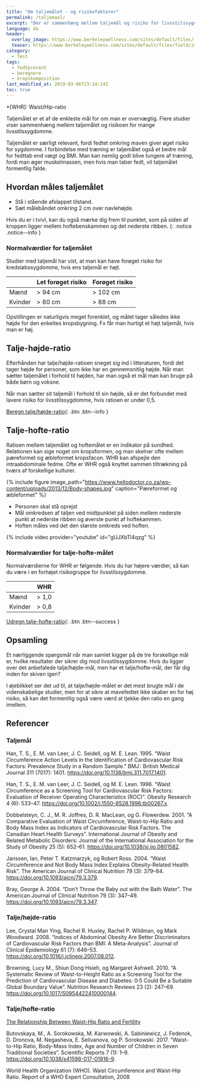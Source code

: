 ```yaml
---
title: "Om taljemålet - og risikofaktorer"
permalink: /taljemaal/
excerpt: "Der er sammenhæng mellem taljemål og risiko for livsstilssygdomme. Taljemålet er også et godt mål for fedttab sammenlignet med vægttab."
language: da
header:
  overlay_image: https://www.berkeleywellness.com/sites/default/files/field/image/waist-measurement-MF_998_380.webp
  teaser: https://www.berkeleywellness.com/sites/default/files/field/image/waist-measurement-MF_998_380.webp
category:
  - Test
tags:
  - fedtprocent
  - beregnere
  - kropskomposition
last_modified_at: 2019-03-06T23:14:14Z
toc: true
---
```


*[WHR]: Waist/Hip-ratio

Taljemålet er et af de enkleste mål for om man er overvægtig. Flere studier viser sammenhæng mellem taljemålet og risikoen for mange livsstilssygdomme. 

Taljemålet er særligt relevant, fordi fedtet omkring maven giver øget risiko for sygdomme. I forbindelse med træning er taljemålet også et bedre mål for fedttab end vægt og BMI. Man kan nemlig godt blive tungere af træning, fordi man øger muskelmassen, men hvis man taber fedt, vil taljemålet formentlig falde.

## Hvordan måles taljemålet

- Stå i stående afslappet tilstand.
- Sæt målebåndet omkring 2 cm over navlehøjde. 

Hvis du er i tvivl, kan du også mærke dig frem til punktet, som på siden af kroppen ligger mellem hoftebenskammen og det nederste ribben.
{: .notice .notice--info }

### Normalværdier for taljemålet

Studier med taljemål har vist, at man kan have forøget risiko for kredsløbssygdomme, hvis ens taljemål er højt.

|         | Let forøget risiko | Forøget risiko |
|---------|--------------------|----------------|
| Mænd    | > 94 cm            | > 102 cm       |
| Kvinder | > 80 cm            | > 88 cm        |

Opstillingen er naturligvis meget forenklet, og målet tager således ikke højde for den enkeltes kropsbygning. Fx får man hurtigt et højt taljemål, hvis man er høj.

## Talje-højde-ratio

Efterhånden har talje/højde-ratioen sneget sig ind i litteraturen, fordi det tager højde for personer, som ikke har en gennemsnitlig højde. Når man sætter taljemålet i forhold til højden, har man også et mål man kan bruge på både børn og voksne.

Når man sætter sit taljemål i forhold til sin højde, så er det forbundet med lavere risiko for livsstilssygdomme, hvis ratioen er under 0,5.

[Beregn talje/højde-ratio](https://www.health-calc.com/body-composition/waist-to-height-ratio){: .btn .btn--info }

## Talje-hofte-ratio

Ratioen mellem taljemålet og hoftemålet er en indikator på sundhed. Relationen kan sige noget om kropsformen, og man skelner ofte mellem pæreformet og æbleformet kropsfacon. WHR kan afspejle den intraabdominale fedme. Ofte er WHR også knyttet sammen tiltrækning på tværs af forskellige kulturer. 

{% include figure image_path="https://www.hellodoctor.co.za/wp-content/uploads/2013/12/Body-shapes.jpg" caption="Pæreformet og æbleformet" %}

- Personen skal stå oprejst
- Mål omkredsen af taljen ved midtpunktet på siden mellem nederste punkt at nederste ribben og øverste punkt af hoftekammen.
- Hoften måles ved det den største omkreds ved hoften.

{% include video provider="youtube" id="gUJXbTl4qzg" %}

### Normalværdier for talje-hofte-målet

Normalværdierne for WHR er følgende. Hvis du har højere værdier, så kan du være i en forhøjet risikogruppe for livsstilssygdomme.

|         | WHR     |
|---------|---------|
| Mænd    | > 1,0   |
| Kvinder | > 0,8   |

[Udregn talje-hofte-ratio](https://www.sundhed.dk/sundhedsfaglig/laegehaandbogen/undersoegelser-og-proever/kalkulatorer/th-talje-hofte-ratio/){: .btn .btn--success }

## Opsamling

Et nærliggende spørgsmål når man samlet kigger på de tre forskellige mål er, hvilke resultater der sikrer dig mod livsstilssygdomme. Hvis du ligger over det anbefalede talje/højde-mål, men har et talje/hofte-mål, der får dig inden for skiven igen?

I øjeblikket ser det ud til, at talje/højde-målet er det mest brugte mål i de videnskabelige studier, men for at sikre at mavefedtet ikke skaber en for høj risiko, så kan det formentlig også være værd at tjekke den ratio en gang imellem.

## Referencer

### Taljemål

Han, T. S., E. M. van Leer, J. C. Seidell, og M. E. Lean. 1995. “Waist Circumference Action Levels in the Identification of Cardiovascular Risk Factors: Prevalence Study in a Random Sample.” BMJ : British Medical Journal 311 (7017): 1401. https://doi.org/10.1136/bmj.311.7017.1401.

Han, T. S., E. M. van Leer, J. C. Seidell, og M. E. Lean. 1996. “Waist Circumference as a Screening Tool for Cardiovascular Risk Factors: Evaluation of Receiver Operating Characteristics (ROC)”. Obesity Research 4 (6): 533–47. https://doi.org/10.1002/j.1550-8528.1996.tb00267.x.

Dobbelsteyn, C. J., M. R. Joffres, D. R. MacLean, og G. Flowerdew. 2001. “A Comparative Evaluation of Waist Circumference, Waist-to-Hip Ratio and Body Mass Index as Indicators of Cardiovascular Risk Factors. The Canadian Heart Health Surveys”. International Journal of Obesity and Related Metabolic Disorders: Journal of the International Association for the Study of Obesity 25 (5): 652–61. https://doi.org/10.1038/sj.ijo.0801582.

Janssen, Ian, Peter T. Katzmarzyk, og Robert Ross. 2004. “Waist Circumference and Not Body Mass Index Explains Obesity-Related Health Risk”. The American Journal of Clinical Nutrition 79 (3): 379–84. https://doi.org/10.1093/ajcn/79.3.379.

Bray, George A. 2004. “Don’t Throw the Baby out with the Bath Water”. The American Journal of Clinical Nutrition 79 (3): 347–49. https://doi.org/10.1093/ajcn/79.3.347.

### Talje/højde-ratio

Lee, Crystal Man Ying, Rachel R. Huxley, Rachel P. Wildman, og Mark Woodward. 2008. “Indices of Abdominal Obesity Are Better Discriminators of Cardiovascular Risk Factors than BMI: A Meta-Analysis”. Journal of Clinical Epidemiology 61 (7): 646–53. https://doi.org/10.1016/j.jclinepi.2007.08.012.

Browning, Lucy M., Shiun Dong Hsieh, og Margaret Ashwell. 2010. “A Systematic Review of Waist-to-Height Ratio as a Screening Tool for the Prediction of Cardiovascular Disease and Diabetes: 0·5 Could Be a Suitable Global Boundary Value”. Nutrition Research Reviews 23 (2): 247–69. https://doi.org/10.1017/S0954422410000144.

### Talje/hofte-ratio

[The Relationship Between Waist-Hip Ratio and Fertility](https://www.psychologytoday.com/us/blog/beastly-behavior/201706/the-relationship-between-waist-hip-ratio-and-fertility)

Butovskaya, M., A. Sorokowska, M. Karwowski, A. Sabiniewicz, J. Fedenok, D. Dronova, M. Negasheva, E. Selivanova, og P. Sorokowski. 2017. “Waist-to-Hip Ratio, Body-Mass Index, Age and Number of Children in Seven Traditional Societies”. Scientific Reports 7 (1): 1–9. https://doi.org/10.1038/s41598-017-01916-9.

World Health Organization (WHO). Waist Circumference and Waist-Hip Ratio. Report of a WHO Expert Consultation, 2008
